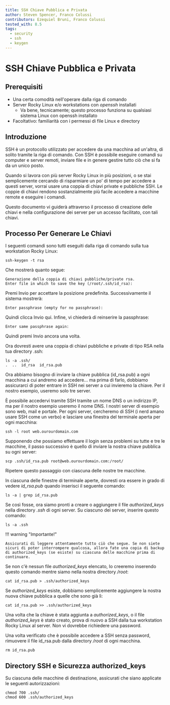 ```yaml
---
title: SSH Chiave Pubblica e Privata
author: Steven Spencer, Franco Colussi
contributors: Ezequiel Bruni, Franco Colussi
tested_with: 8.5
tags:
  - security
  - ssh
  - keygen
---
```


# SSH Chiave Pubblica e Privata

## Prerequisiti

* Una certa comodità nell'operare dalla riga di comando
* Server Rocky Linux e/o workstations con *openssh* installati
    * Va bene, tecnicamente; questo processo funziona su qualsiasi sistema Linux con openssh installato
* Facoltativo: familiarità con i permessi di file Linux e directory

## Introduzione

SSH è un protocollo utilizzato per accedere da una macchina ad un'altra, di solito tramite la riga di comando. Con SSH è possibile eseguire comandi su computer e server remoti, inviare file e in genere gestire tutto ciò che si fa da un unico posto.

Quando si lavora con più server Rocky Linux in più posizioni, o se stai semplicemente cercando di risparmiare un po' di tempo per accedere a questi server, vorrai usare una coppia di chiavi private e pubbliche SSH. Le coppie di chiavi rendono sostanzialmente più facile accedere a macchine remote e eseguire i comandi.

Questo documento vi guiderà attraverso il processo di creazione delle chiavi e nella configurazione dei server per un accesso facilitato, con tali chiavi.

## Processo Per Generare Le Chiavi

I seguenti comandi sono tutti eseguiti dalla riga di comando sulla tua workstation Rocky Linux:

```
ssh-keygen -t rsa
```

Che mostrerà quanto segue:

```
Generazione della coppia di chiavi pubbliche/private rsa.
Enter file in which to save the key (/root/.ssh/id_rsa):
```

Premi Invio per accettare la posizione predefinita. Successivamente il sistema mostrerà:

`Enter passphrase (empty for no passphrase):`

Quindi clicca Invio qui. Infine, vi chiederà di reinserire la passphrase:

`Enter same passphrase again:`

Quindi premi Invio ancora una volta.

Ora dovresti avere una coppia di chiavi pubbliche e private di tipo RSA nella tua directory .ssh:

```
ls -a .ssh/
.  ..  id_rsa  id_rsa.pub
```

Ora abbiamo bisogno di inviare la chiave pubblica (id_rsa.pub) a ogni macchina a cui andremo ad accedere... ma prima di farlo, dobbiamo assicurarci di poter entrare in SSH nei server a cui invieremo la chiave. Per il nostro esempio, useremo solo tre server.

È possibile accedervi tramite SSH tramite un nome DNS o un indirizzo IP, ma per il nostro esempio useremo il nome DNS. I nostri server di esempio sono web, mail e portale. Per ogni server, cercheremo di SSH (i nerd amano usare SSH come un verbo) e lasciare una finestra del terminale aperta per ogni macchina:

`ssh -l root web.ourourdomain.com`

Supponendo che possiamo effettuare il login senza problemi su tutte e tre le macchine, il passo successivo è quello di inviare la nostra chiave pubblica su ogni server:

`scp .ssh/id_rsa.pub root@web.ourourdomain.com:/root/`

Ripetere questo passaggio con ciascuna delle nostre tre macchine.

In ciascuna delle finestre di terminale aperte, dovresti ora essere in grado di vedere *id_rsa.pub* quando inserisci il seguente comando:

`ls -a | grep id_rsa.pub`

Se così fosse, ora siamo pronti a creare o aggiungere il file *authorized_keys* nella directory *.ssh* di ogni server. Su ciascuno dei server, inserire questo comando:

`ls -a .ssh`

!!! warning "Importante!"

    Assicurati di leggere attentamente tutto ciò che segue. Se non siete sicuri di poter interrompere qualcosa, allora fate una copia di backup di authorized_keys (se esiste) su ciascuna delle macchine prima di continuare.

Se non c'è nessun file *authorized_keys* elencato, lo creeremo inserendo questo comando mentre siamo nella nostra directory _/root_:

`cat id_rsa.pub > .ssh/authorized_keys`

Se _authorized_keys_ esiste, dobbiamo semplicemente aggiungere la nostra nuova chiave pubblica a quelle che sono già lì:

`cat id_rsa.pub >> .ssh/authorized_keys`

Una volta che la chiave è stata aggiunta a _authorized_keys_, o il file _authorized_keys_ è stato creato, prova di nuovo a SSH dalla tua workstation Rocky Linux al server. Non vi dovrebbe richiedere una password.

Una volta verificato che è possibile accedere a SSH senza password, rimuovere il file id_rsa.pub dalla directory _/root_ di ogni macchina.

`rm id_rsa.pub`

## Directory SSH e Sicurezza authorized_keys

Su ciascuna delle macchine di destinazione, assicurati che siano applicate le seguenti autorizzazioni:

```
chmod 700 .ssh/
chmod 600 .ssh/authorized_keys
```
